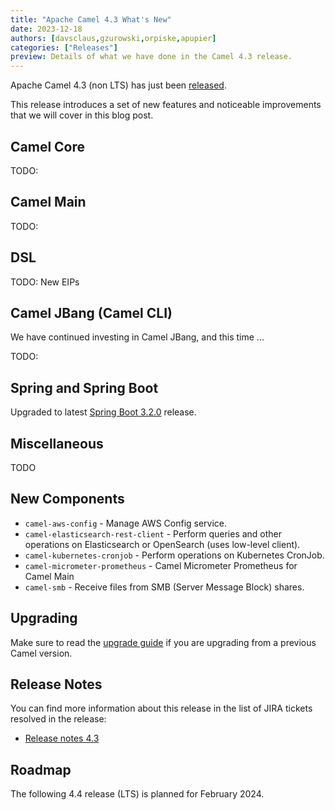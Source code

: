 ```yaml
---
title: "Apache Camel 4.3 What's New"
date: 2023-12-18
authors: [davsclaus,gzurowski,orpiske,apupier]
categories: ["Releases"]
preview: Details of what we have done in the Camel 4.3 release.
---
```


Apache Camel 4.3 (non LTS) has just been [released](/blog/2023/12/RELEASE-4.3.0/).

This release introduces a set of new features and noticeable improvements that we will cover in this blog post.

## Camel Core

TODO:

## Camel Main

TODO:

## DSL

TODO: New EIPs

## Camel JBang (Camel CLI)

We have continued investing in Camel JBang, and this time ...

TODO:

## Spring and Spring Boot

Upgraded to latest [Spring Boot 3.2.0](https://spring.io/blog/2023/11/23/spring-boot-3-2-0-available-now) release.

## Miscellaneous

TODO

## New Components

- `camel-aws-config` - Manage AWS Config service.
- `camel-elasticsearch-rest-client` - Perform queries and other operations on Elasticsearch or OpenSearch (uses low-level client).
- `camel-kubernetes-cronjob` - Perform operations on Kubernetes CronJob.
- `camel-micrometer-prometheus` - Camel Micrometer Prometheus for Camel Main
- `camel-smb` - Receive files from SMB (Server Message Block) shares.

## Upgrading

Make sure to read the [upgrade guide](/manual/camel-4x-upgrade-guide-4_3.html) if you are upgrading from a previous Camel version.

## Release Notes

You can find more information about this release in the list of JIRA tickets resolved in the release:

- [Release notes 4.3](/releases/release-4.3.0/)

## Roadmap

The following 4.4 release (LTS) is planned for February 2024.

